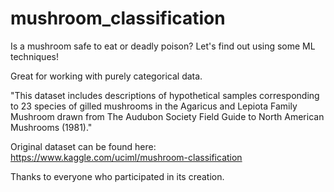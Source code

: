 # mushroom_classification
Is a mushroom safe to eat or deadly poison? Let's find out using some ML techniques!

Great for working with purely categorical data.


"This dataset includes descriptions of hypothetical samples corresponding to 23 species of gilled mushrooms in the Agaricus and Lepiota Family Mushroom drawn from The Audubon Society Field Guide to North American Mushrooms (1981)."

Original dataset can be found here: https://www.kaggle.com/uciml/mushroom-classification

Thanks to everyone who participated in its creation.
